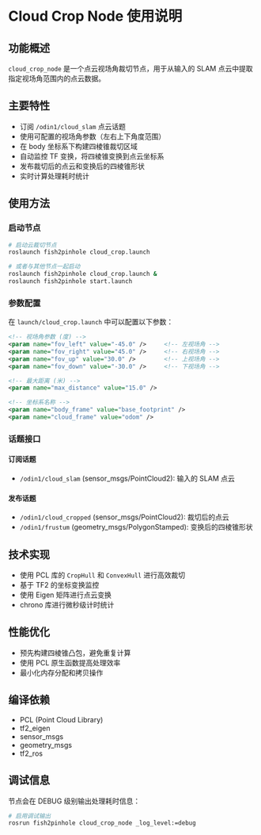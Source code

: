 # Cloud Crop Node 使用说明

## 功能概述
`cloud_crop_node` 是一个点云视场角裁切节点，用于从输入的 SLAM 点云中提取指定视场角范围内的点云数据。

## 主要特性
- 订阅 `/odin1/cloud_slam` 点云话题
- 使用可配置的视场角参数（左右上下角度范围）
- 在 body 坐标系下构建四棱锥裁切区域
- 自动监控 TF 变换，将四棱锥变换到点云坐标系
- 发布裁切后的点云和变换后的四棱锥形状
- 实时计算处理耗时统计

## 使用方法

### 启动节点
```bash
# 启动云裁切节点
roslaunch fish2pinhole cloud_crop.launch

# 或者与其他节点一起启动
roslaunch fish2pinhole cloud_crop.launch &
roslaunch fish2pinhole start.launch
```

### 参数配置
在 `launch/cloud_crop.launch` 中可以配置以下参数：

```xml
<!-- 视场角参数 (度) -->
<param name="fov_left" value="-45.0" />     <!-- 左视场角 -->
<param name="fov_right" value="45.0" />     <!-- 右视场角 -->
<param name="fov_up" value="30.0" />        <!-- 上视场角 -->
<param name="fov_down" value="-30.0" />     <!-- 下视场角 -->

<!-- 最大距离 (米) -->
<param name="max_distance" value="15.0" />

<!-- 坐标系名称 -->
<param name="body_frame" value="base_footprint" />
<param name="cloud_frame" value="odom" />
```

### 话题接口

#### 订阅话题
- `/odin1/cloud_slam` (sensor_msgs/PointCloud2): 输入的 SLAM 点云

#### 发布话题
- `/odin1/cloud_cropped` (sensor_msgs/PointCloud2): 裁切后的点云
- `/odin1/frustum` (geometry_msgs/PolygonStamped): 变换后的四棱锥形状

## 技术实现
- 使用 PCL 库的 `CropHull` 和 `ConvexHull` 进行高效裁切
- 基于 TF2 的坐标变换监控
- 使用 Eigen 矩阵进行点云变换
- chrono 库进行微秒级计时统计

## 性能优化
- 预先构建四棱锥凸包，避免重复计算
- 使用 PCL 原生函数提高处理效率
- 最小化内存分配和拷贝操作

## 编译依赖
- PCL (Point Cloud Library)
- tf2_eigen
- sensor_msgs
- geometry_msgs
- tf2_ros

## 调试信息
节点会在 DEBUG 级别输出处理耗时信息：
```bash
# 启用调试输出
rosrun fish2pinhole cloud_crop_node _log_level:=debug
```